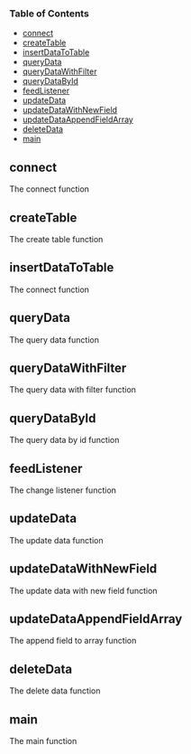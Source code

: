 <!-- Generated by documentation.js. Update this documentation by updating the source code. -->

### Table of Contents

-   [connect][1]
-   [createTable][2]
-   [insertDataToTable][3]
-   [queryData][4]
-   [queryDataWithFilter][5]
-   [queryDataById][6]
-   [feedListener][7]
-   [updateData][8]
-   [updateDataWithNewField][9]
-   [updateDataAppendFieldArray][10]
-   [deleteData][11]
-   [main][12]

## connect

The connect function

## createTable

The create table function

## insertDataToTable

The connect function

## queryData

The query data function

## queryDataWithFilter

The query data with filter function

## queryDataById

The query data by id function

## feedListener

The change listener function

## updateData

The update data function

## updateDataWithNewField

The update data with new field function

## updateDataAppendFieldArray

The append field to array function

## deleteData

The delete data function

## main

The main function

[1]: #connect

[2]: #createtable

[3]: #insertdatatotable

[4]: #querydata

[5]: #querydatawithfilter

[6]: #querydatabyid

[7]: #feedlistener

[8]: #updatedata

[9]: #updatedatawithnewfield

[10]: #updatedataappendfieldarray

[11]: #deletedata

[12]: #main
